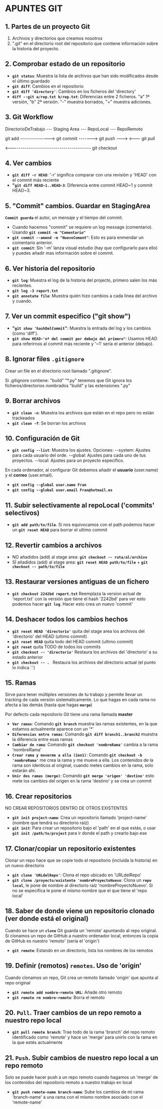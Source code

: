 # APUNTES GIT

## 1. Partes de un proyecto Git

1. Archivos y directorios que creamos nosotros
2. ".git" en el directorio root del repositorio que contiene información sobre la historia del proyecto.

## 2. Comprobar estado de un repositorio

- **`git status`**: Muestra la lista de archivos que han sido modificados desde el último guardado
- **``git diff``**: Cambios en el repositorio
- **`git diff 'directory'`**: Cambios en los ficheros del 'directory' 
- **`diff --git a/rep.txt b/rep.txt`**: Diferencias entre 2 ficheros. "a" 1ª versión, "b" 2ª versión. "-" muestra borrados, "+" muestra adiciones.
  
## 3. Git Workflow

DirectorioDeTrabajo --- Staging Area --- RepoLocal --- RepoRemoto

   git add --------------->     git commit ------->   git push --->
                                                    <--- git pull

   <----------------------------------------- git checkout

## 4. Ver cambios 

- **`git diff -r HEAD`**: '-r' significa comparar con una revisión y 'HEAD' con el commit más reciente
- **"`git diff HEAD~1..HEAD~3`**: Diferencia entre commit HEAD~1 y commit HEAD~3.

## 5. "Commit" cambios. Guardar en StagingArea

**`Commit guarda`** el autor, un mensaje y el tiempo del commit.

- Cuando hacemos "commit" se requiere un log message (comentario). Usando **`git commit -m "Comentario"`**
- **`git commit --amend -m "NuevoComent"`**: Esto es para enmendar un comentario anterior.
- **`git commit`**: Sin '-m' lanza visual estudio (hay que configurarlo para ello) y puedes añadir mas información sobre el commit.

## 6. Ver historia del repositorio

- **`git log`**: Muestra el log de la historia del projecto, primero salen los más recientes.
- **`git log -3 report.txt`**
- **`git annotate file`**: Muestra quién hizo cambios a cada linea del archivo y cuando.

## 7. Ver un commit especifico ("git show")

- **"`git show 'hashDelCommit`"**: Muestra la entrada del log y los cambios (como 'diff').
- **`git show HEAD~'nº del commit por debajo del primero"`**: Usamos HEAD para referirnos al commit más reciente y '~1' sería el anterior (debajo).

## 8. Ignorar files `.gitignore`

Crear un file en el directorio root llamado ".gitignore".

Si .gitignore contiene: "build" "*.py" tenemos que Git ignora los ficheros/directorios nombrados "build" y las extensiones ".py"

## 9. Borrar archivos

- **`git clean -n`**: Muestra los archivos que están en el repo pero no están trackeados
- **`git clean -f`**: Se borran los archivos

## 10. Configuración de Git

- **`git config --list`**: Muestra los ajustes. Opciones: --system: Ajustes para cada usuario del orde. --global: Ajustes para cada uno de tus proyectos. --local: Ajustes para un proyecto específico.

En cada ordenador, al configurar Git debemos añadir el **usuario** (user.name) y el **correo** (user.email).

- **`git config --global user.name Fran`**
- **`git config --global user.email Fran@hotmail.es`**

## 11. Subir selectivamente al repoLocal ('commits' selectivos)

- **`git add path/to/file`**. Si nos equivocamos con el path podemos hacer un **`git reset HEAD`** para borrar el ultimo commit

## 12. Revertir cambios a archivos 

- NO añadidos (add) al stage area: **`git checkout -- ruta/al/archivo `**
- SÍ añadidos (add) al stage area: **`git reset HEAD path/to/file`** + **`git checkout -- path/to/file`**

## 13. Restaurar versiones antiguas de un fichero

- **`git checkout 2242bd report.txt`** Reemplaza la version actual de 'report.txt' con la versión que tiene el hash '2242bd' para ver esto podemos hacer **`git log`**. Hacer esto crea un nuevo 'commit'

## 14. Deshacer todos los cambios hechos 

- **`git reset HEAD 'directorio'`** quita del stage area los archivos del 'directorio' del HEAD (ultimo commit)
- **`git reset HEAD`** quita todo del HEAD commit (ultimo commit)
- **`git reset`** quita TODO de todos los commits
- **`git checkout -- 'directorio'`** Restaura los archivos del 'directorio' a su estado anterior
- **`git checkout -- . `** Restaura los archivos del directorio actual (el punto lo indica '.')

## 15. **Ramas**

Sirve para tener múltiples versiones de tu trabajo y permite llevar un tracking de cada versión sistematicamente. Lo que hagas en cada rama no afecta a las demás (hasta que hagas **`merge`**)

Por defecto cada repositorio Git tiene una rama llamada **master**

- **`Ver ramas`**: Comando **`git branch`** muestra las ramas existentes, en la que estamos actualmente aparece con un '*'
- **`Diferencias entre ramas`**: Comando **`git diff branch1..branch2`** muestra la diferencia entre esas ramas
- **`Cambiar de rama`**: Comando **`git checkout 'nombreRama'`** cambia a la rama 'nombreRama'
- **`Crear rama y moverme a ella (2en1)`**: Comando **`git checkout -b 'nombreRama'`** me crea la rama y me mueve a ella. Los contenidos de la rama son identicos al original, cuando metes cambios en la rama, solo estarán ahí.
- **`Unir dos ramas (merge)`**: Comando **`git merge 'origen' 'destino'`** esto mete los cambios del origen en la rama 'destino' y se crea un commit

## 16. **Crear repositorios**

NO CREAR REPOSITORIOS DENTRO DE OTROS EXISTENTES
- **`git init project-name`**: Crea un repositorio llamado 'project-name' (nombre que tendrá su directorio raíz)
- **`git init`**: Para crear un repositorio bajo el 'path' en el que estás, o usar **`git init /path/to/project`** para ir donde el path y crearlo bajo ese

## 17. **Clonar**/copiar un repositorio existentes

Clonar un repo hace que se copie todo el repositorio (incluida la historia) en un nuevo directorio

- **`git clone 'URLdelRepo'`**: Clona el repo ubicado en 'URLdelRepo'
- **`git clone /proyecto/existente 'nombreProyectoNuevo`**: Clona un **`repo local`**, le pone de nombre al directorio raíz 'nombreProyectoNuevo'. Si no se especifíca le pone el mismo nombre que el que tiene el 'repo local'
  
## 18. Saber de donde viene un repositorio clonado (ver donde está el original)

Cuando se hace un **`clone`** Git guarda un 'remote' apuntando al repo original.
Si clonamos un repo de GitHub a nuestro ordenador local, entonces la copia de GitHub es nuestro 'remoto' (sería el 'origin')

- **`git remote`**: Estando en un directorio, lista los nombres de los remotos

## 19. Definir (remotos) **`remotes`**. Uso de 'origin'

Cuando clonamos un repo, Git crea un remoto llamado 'origin' que apunta al repo original

- **`git remote add nombre-remoto URL`**: Añade otro remoto
- **`git remote rm nombre-remoto`**: Borra el remoto

## 20. **`Pull`**. Traer cambios de un repo remoto a nuestro repo local

- **`git pull remote branch`**: Trae todo de la rama 'branch' del repo remoto identificado como 'remote' y hace un 'merge' para unirlo con la rama en la que estés actualmente

## 21. **`Push`**. Subir cambios de nuestro repo local a un repo remoto

Solo se puede hacer push a un repo remoto cuando hagamos un 'merge' de los contenidos del repositorio remoto a nuestro trabajo en local

- **`git push remote-name branch-name`**: Sube los cambios de mi rama 'branch-name' a una rama con el mismo nombre asociado con el 'remote-name'
